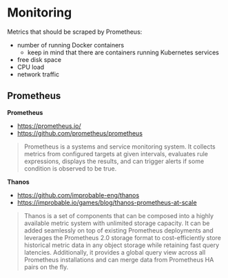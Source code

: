 # Monitoring

Metrics that should be scraped by Prometheus:

* number of running Docker containers
  * keep in mind that there are containers running Kubernetes services
* free disk space
* CPU load
* network traffic

## Prometheus

**Prometheus**
* https://prometheus.io/
* https://github.com/prometheus/prometheus

> Prometheus is a systems and service monitoring system. It collects metrics from configured targets at given intervals, evaluates rule expressions, displays the results, and can trigger alerts if some condition is observed to be true.

**Thanos**
* https://github.com/improbable-eng/thanos
* https://improbable.io/games/blog/thanos-prometheus-at-scale

> Thanos is a set of components that can be composed into a highly available metric system with unlimited storage capacity. It can be added seamlessly on top of existing Prometheus deployments and leverages the Prometheus 2.0 storage format to cost-efficiently store historical metric data in any object storage while retaining fast query latencies. Additionally, it provides a global query view across all Prometheus installations and can merge data from Prometheus HA pairs on the fly.